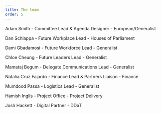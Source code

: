 ```yaml
---
title: The team
order: 5
---
```

Adam Smith - Committee Lead & Agenda Designer - European/Generalist

Dan Schlappa - Future Workplace Lead - Houses of Parliament

Dami Gbadamosi - Future Workforce Lead - Generalist

Chloe Cheung - Future Leaders Lead - Generalist

Mamataj Begum - Delegate Communications Lead - Generalist

Natalia Cruz Fajardo - Finance Lead & Partners Liaison - Finance

Mumdood Passa - Logistics Lead - Generalist

Hamish Inglis - Project Office - Project Delivery

Josh Hackett - Digital Partner - DDaT
